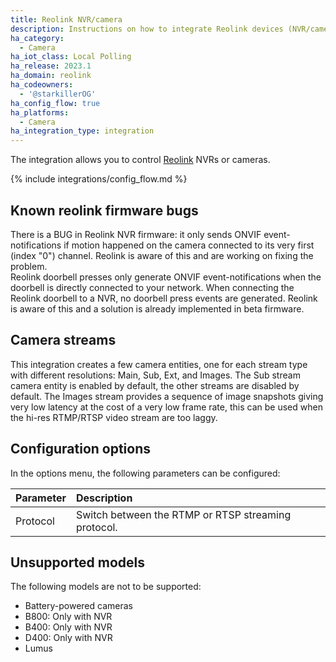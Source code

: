 ```yaml
---
title: Reolink NVR/camera
description: Instructions on how to integrate Reolink devices (NVR/cameras) into Home Assistant.
ha_category:
  - Camera
ha_iot_class: Local Polling
ha_release: 2023.1
ha_domain: reolink
ha_codeowners:
  - '@starkillerOG'
ha_config_flow: true
ha_platforms:
  - Camera
ha_integration_type: integration
---
```


The integration allows you to control [Reolink](https://reolink.com/) NVRs or cameras.

{% include integrations/config_flow.md %}

## Known reolink firmware bugs

<div class='note warning'>
There is a BUG in Reolink NVR firmware: it only sends ONVIF event-notifications if motion happened on the camera connected to its very first (index "0") channel.
Reolink is aware of this and are working on fixing the problem.
</div>

<div class='note warning'>
Reolink doorbell presses only generate ONVIF event-notifications when the doorbell is directly connected to your network.
When connecting the Reolink doorbell to a NVR, no doorbell press events are generated.
Reolink is aware of this and a solution is already implemented in beta firmware.
</div>

## Camera streams

This integration creates a few camera entities, one for each stream type with different resolutions: Main, Sub, Ext, and Images.
The Sub stream camera entity is enabled by default, the other streams are disabled by default.
The Images stream provides a sequence of image snapshots giving very low latency at the cost of a very low frame rate, this can be used when the hi-res RTMP/RTSP video stream are too laggy.

## Configuration options

In the options menu, the following parameters can be configured:

| Parameter               | Description                                                                                                 |
| :-------------------    | :---------------------------------------------------------------------------------------------------------- |
| Protocol                | Switch between the RTMP or RTSP streaming protocol.                                                         |

## Unsupported models

The following models are not to be supported:

- Battery-powered cameras
- B800: Only with NVR
- B400: Only with NVR
- D400: Only with NVR
- Lumus

